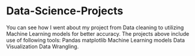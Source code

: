 # Data-Science-Projects
You can see how I went about my project from Data cleaning to utilizing Machine Learning models for better accuracy.
The projects above include use of following tools:
Pandas
matplotlib
Machine Learning models
Data Visualization
Data Wrangling.
